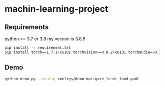 # machin-learning-project

## Requirements
python >= 3.7 or 3.8 my version is 3.8.5

```bash
pip install -r requirement.txt
pip install torch==1.7.1+cu101 torchvision==0.8.2+cu101 torchaudio==0.7.2 -f https://download.pytorch.org/whl/torch_stable.html
```


## Demo
```bash
python demo.py --config configs/demo_mpiigaze_lenet_land.yaml
```
